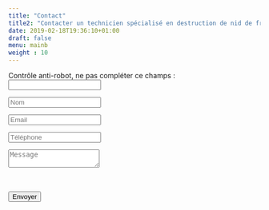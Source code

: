 ```yaml
---
title: "Contact"
title2: "Contacter un technicien spécialisé en destruction de nid de frelons européens / asiatiques et les guêpes"
date: 2019-02-18T19:36:10+01:00
draft: false
menu: mainb
weight : 10
---
```


<div class="contact_form_page">		
    <form name="contact" method="POST" data-netlify="true" data-netlify-recaptcha="true" action="/contact/success">
    	<p class="hidden">
   			<label>Contrôle anti-robot, ne pas compléter ce champs : <input name="bot-field" /></label>
  		</p>
	   	<p><input type="text" name="name" id="c_name" placeholder="Nom" value="" class="col-xs-12 transition" required></p>
		<p><input type="text" name="email" id="c_email" placeholder="Email" value="" class="col-xs-12 transition" required></p>
		<p><input type="text" name="phone" id="c_phone" placeholder="Téléphone" value="" class="col-xs-12 transition" required></p>
		<p><textarea name="message" id="c_message" class="col-xs-12 transition" placeholder="Message" required></textarea></p>
		<div class="col-xs-12" style="padding-bottom:20px;">
			<div data-netlify-recaptcha="true" ></div>
		</div>
		<p><button type="submit" id="c_send" class="btn btn-block btn-primary">Envoyer</button></p>
	</form>
</div>